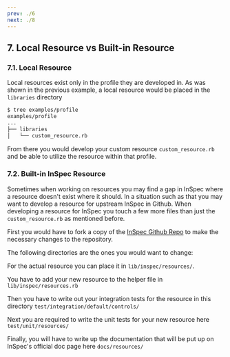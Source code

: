 ```yaml
---
prev: ./6
next: ./8
---
```


## 7. Local Resource vs Built-in Resource
### 7.1. Local Resource
Local resources exist only in the profile they are developed in. As was shown in the previous example, a local resource would be placed in the `libraries` directory
```bash
$ tree examples/profile
examples/profile
...
├── libraries
│   └── custom_resource.rb
```

From there you would develop your custom resource `custom_resource.rb` and be able to utilize the resource within that profile.

### 7.2. Built-in InSpec Resource
Sometimes when working on resources you may find a gap in InSpec where a resource doesn't exist where it should. In a situation such as that you may want to develop a resource for upstream InSpec in Github. When developing a resource for InSpec you touch a few more files than just the `custom_resource.rb` as mentioned before.

First you would have to fork a copy of the [InSpec Github Repo](https://github.com/inspec/inspec) to make the necessary changes to the repository.

The following directories are the ones you would want to change:

For the actual resource you can place it in `lib/inspec/resources/`.

You have to add your new resource to the helper file in `lib/inspec/resources.rb`

Then you have to write out your integration tests for the resource in this directory `test/integration/default/controls/`

Next you are required to write the unit tests for your new resource here `test/unit/resources/`

Finally, you will have to write up the documentation that will be put up on InSpec's official doc page here `docs/resources/`
